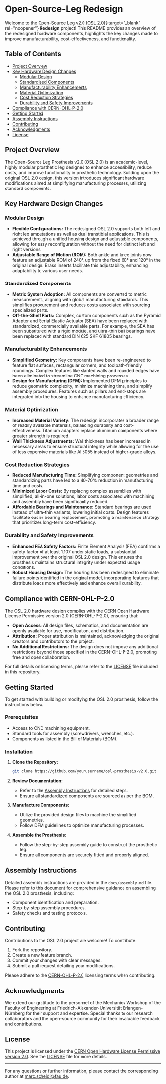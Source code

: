 # Open-Source-Leg Redesign

Welcome to the Open-Source Leg v2.0 [(OSL 2.0)](https://www.opensourceleg.org/){:target="_blank" rel="noopener"} **Redesign** project! This README provides an overview of the redesigned hardware components, highlights the key changes made to improve manufacturability, cost-effectiveness, and functionality.

## Table of Contents

- [Project Overview](#project-overview)
- [Key Hardware Design Changes](#key-hardware-design-changes)
  - [Modular Design](#modular-design)
  - [Standardized Components](#standardized-components)
  - [Manufacturability Enhancements](#manufacturability-enhancements)
  - [Material Optimization](#material-optimization)
  - [Cost Reduction Strategies](#cost-reduction-strategies)
  - [Durability and Safety Improvements](#durability-and-safety-improvements)
- [Compliance with CERN-OHL-P-2.0](#compliance-with-cern-ohl-p-20)
- [Getting Started](#getting-started)
- [Assembly Instructions](#assembly-instructions)
- [Contributing](#contributing)
- [Acknowledgments](#acknowledgments)
- [License](#license)

## Project Overview

The Open-Source Leg Prosthesis v2.0 (OSL 2.0) is an academic-level, highly modular prosthetic leg designed to enhance accessibility, reduce costs, and improve functionality in prosthetic technology. Building upon the original OSL 2.0 design, this version introduces significant hardware modifications aimed at simplifying manufacturing processes, utilizing standard components.

## Key Hardware Design Changes

### Modular Design

- **Flexible Configurations:** The redesigned OSL 2.0 supports both left and right leg amputations as well as dual transtibial applications. This is achieved through a unified housing design and adjustable components, allowing for easy reconfiguration without the need for distinct left and right versions.
- **Adjustable Range of Motion (ROM):** Both ankle and knee joints now feature an adjustable ROM of 240°, up from the fixed 60° and 120° in the original design. Brass inserts facilitate this adjustability, enhancing adaptability to various user needs.

### Standardized Components

- **Metric System Adoption:** All components are converted to metric measurements, aligning with global manufacturing standards. This simplifies procurement and reduces costs associated with sourcing specialized parts.
- **Off-the-Shelf Parts:** Complex, custom components such as the Pyramid Adapter and Serial Elastic Actuator (SEA) have been replaced with standardized, commercially available parts. For example, the SEA has been substituted with a rigid module, and ultra-thin ball bearings have been replaced with standard DIN 625 SKF 61805 bearings.

### Manufacturability Enhancements

- **Simplified Geometry:** Key components have been re-engineered to feature flat surfaces, rectangular corners, and toolpath-friendly roundings. Complex features like slanted walls and rounded edges have been eliminated to streamline CNC machining processes.
- **Design for Manufacturing (DFM):** Implemented DFM principles to reduce geometric complexity, minimize machining time, and simplify assembly procedures. Features such as pillars and end-stops are integrated into the housing to enhance manufacturing efficiency.

### Material Optimization

- **Increased Material Variety:** The redesign incorporates a broader range of readily available materials, balancing durability and cost-effectiveness. Titanium adapters replace aluminum components where greater strength is required.
- **Wall Thickness Adjustments:** Wall thickness has been increased in necessary areas to ensure structural integrity while allowing for the use of less expensive materials like Al 5055 instead of higher-grade alloys.

### Cost Reduction Strategies

- **Reduced Manufacturing Time:** Simplifying component geometries and standardizing parts have led to a 40-70% reduction in manufacturing time and costs.
- **Minimized Labor Costs:** By replacing complex assemblies with simplified, all-in-one solutions, labor costs associated with machining and assembly have been significantly reduced.
- **Affordable Bearings and Maintenance:** Standard bearings are used instead of ultra-thin variants, lowering initial costs. Design features facilitate easier bearing replacement, promoting a maintenance strategy that prioritizes long-term cost-efficiency.

### Durability and Safety Improvements

- **Enhanced FEA Safety Factors:** Finite Element Analysis (FEA) confirms a safety factor of at least 1.107 under static loads, a substantial improvement over the original OSL 2.0 design. This ensures the prosthesis maintains structural integrity under expected usage conditions.
- **Robust Housing Design:** The housing has been redesigned to eliminate failure points identified in the original model, incorporating features that distribute loads more effectively and enhance overall durability.

## Compliance with CERN-OHL-P-2.0

The OSL 2.0 hardware design complies with the CERN Open Hardware License Permissive version 2.0 (CERN-OHL-P-2.0), ensuring that:

- **Open Access:** All design files, schematics, and documentation are openly available for use, modification, and distribution.
- **Attribution:** Proper attribution is maintained, acknowledging the original creators and contributors to the project.
- **No Additional Restrictions:** The design does not impose any additional restrictions beyond those specified in the CERN-OHL-P-2.0, promoting free and open collaboration.

For full details on licensing terms, please refer to the [LICENSE](LICENSE) file included in this repository.

## Getting Started

To get started with building or modifying the OSL 2.0 prosthesis, follow the instructions below.

### Prerequisites

- Access to CNC machining equipment.
- Standard tools for assembly (screwdrivers, wrenches, etc.).
- Components as listed in the Bill of Materials (BOM).

### Installation

1. **Clone the Repository:**
   ```bash
   git clone https://github.com/yourusername/osl-prosthesis-v2.0.git
   ```
2. **Review Documentation:**
   - Refer to the [Assembly Instructions](#assembly-instructions) for detailed steps.
   - Ensure all standardized components are sourced as per the BOM.

3. **Manufacture Components:**
   - Utilize the provided design files to machine the simplified geometries.
   - Follow DFM guidelines to optimize manufacturing processes.

4. **Assemble the Prosthesis:**
   - Follow the step-by-step assembly guide to construct the prosthetic leg.
   - Ensure all components are securely fitted and properly aligned.

## Assembly Instructions

Detailed assembly instructions are provided in the `docs/assembly.md` file. Please refer to this document for comprehensive guidance on assembling the OSL 2.0 prosthesis, including:

- Component identification and preparation.
- Step-by-step assembly procedures.
- Safety checks and testing protocols.

## Contributing

Contributions to the OSL 2.0 project are welcome! To contribute:

1. Fork the repository.
2. Create a new feature branch.
3. Commit your changes with clear messages.
4. Submit a pull request detailing your modifications.

Please adhere to the [CERN-OHL-P-2.0](https://www.ohwr.org/project/cernohl) licensing terms when contributing.

## Acknowledgments

We extend our gratitude to the personnel of the Mechanics Workshop of the Faculty of Engineering at Friedrich-Alexander-Universität Erlangen-Nürnberg for their support and expertise. Special thanks to our research collaborators and the open-source community for their invaluable feedback and contributions.

## License

This project is licensed under the [CERN Open Hardware License Permissive version 2.0](https://www.ohwr.org/project/cernohl). See the [LICENSE](LICENSE) file for more details.

---

For any questions or further information, please contact the corresponding author at [marc.scheidl@fau.de](mailto:marc.scheidl@fau.de).
